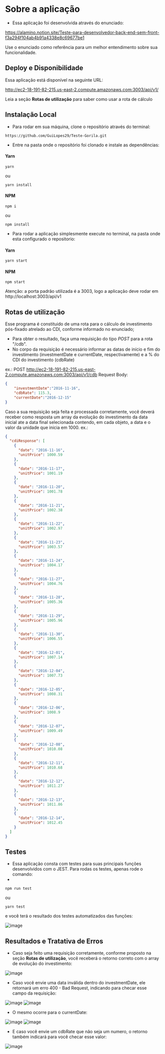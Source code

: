 # Sobre a aplicação

+ Essa aplicação foi desenvolvida através do enunciado:

https://alamino.notion.site/Teste-para-desenvolvedor-back-end-sem-front-f3a294f104ab4b91a4338e8c69677be1

Use o enunciado como referência para um melhor entendimento sobre sua funcionalidade.


## Deploy e Disponibilidade

Essa aplicação está disponível na seguinte URL:

http://ec2-18-191-82-215.us-east-2.compute.amazonaws.com:3003/api/v1/

Leia a seção **Rotas de utilização** para saber como usar a rota de cálculo


## Instalação Local

- Para rodar em sua máquina, clone o repositório através do terminal:

```
https://github.com/GuiLopes29/Teste-Gorila.git
```

- Entre na pasta onde o repositório foi clonado e instale as dependências:

#### Yarn
```
yarn
```
ou
```
yarn install
```

#### NPM
```
npm i
```
ou
```
npm install
```

- Para rodar a aplicação simplesmente execute no terminal, na pasta onde esta configurado o repositorio:

#### Yarn
```
yarn start
```
#### NPM
```
npm start
```

Atenção: a porta padrão utilizada é a 3003, logo a aplicação deve rodar em http://localhost:3003/api/v1

## Rotas de utilização

Esse programa é constituido de uma rota para o cálculo de investimento pós-fixado atrelado ao CDI, conforme informado no enunciado;

- Para obter o resultado, faça uma requisição do tipo *POST* para a rota "/cdb".
- No corpo da requisição é necessário informar as datas de início e fim do investimento (investmentDate e currentDate, respectivamente) e a % do CDI do investimento (cdbRate)

ex.: POST http://ec2-18-191-82-215.us-east-2.compute.amazonaws.com:3003/api/v1/cdb
Request Body:
```JSON
{
    "investmentDate":"2016-11-16",
    "cdbRate": 115.3,
    "currentDate":"2016-12-15"
}
```

Caso a sua requisição seja feita e processada corretamente, você deverá receber como resposta um array da evolução do investimento da data inicial ate a data final selecionada contendo, em cada objeto, a data e o valor da unidade que inicia em 1000.
ex.:
```JSON
{
  "cdiResponse": [
    {
      "date": "2016-11-16",
      "unitPrice": 1000.59
    },
    {
      "date": "2016-11-17",
      "unitPrice": 1001.19
    },
    {
      "date": "2016-11-20",
      "unitPrice": 1001.78
    },
    {
      "date": "2016-11-21",
      "unitPrice": 1002.38
    },
    {
      "date": "2016-11-22",
      "unitPrice": 1002.97
    },
    {
      "date": "2016-11-23",
      "unitPrice": 1003.57
    },
    {
      "date": "2016-11-24",
      "unitPrice": 1004.17
    },
    {
      "date": "2016-11-27",
      "unitPrice": 1004.76
    },
    {
      "date": "2016-11-28",
      "unitPrice": 1005.36
    },
    {
      "date": "2016-11-29",
      "unitPrice": 1005.96
    },
    {
      "date": "2016-11-30",
      "unitPrice": 1006.55
    },
    {
      "date": "2016-12-01",
      "unitPrice": 1007.14
    },
    {
      "date": "2016-12-04",
      "unitPrice": 1007.73
    },
    {
      "date": "2016-12-05",
      "unitPrice": 1008.31
    },
    {
      "date": "2016-12-06",
      "unitPrice": 1008.9
    },
    {
      "date": "2016-12-07",
      "unitPrice": 1009.49
    },
    {
      "date": "2016-12-08",
      "unitPrice": 1010.08
    },
    {
      "date": "2016-12-11",
      "unitPrice": 1010.68
    },
    {
      "date": "2016-12-12",
      "unitPrice": 1011.27
    },
    {
      "date": "2016-12-13",
      "unitPrice": 1011.86
    },
    {
      "date": "2016-12-14",
      "unitPrice": 1012.45
    }
  ]
}
```

## Testes

+ Essa aplicação consta com testes para suas principais funções desenvolvidos com o JEST. Para rodas os testes, apenas rode o comando:
+ 
```
npm run test
```
ou
```
yarn test
```

e você terá o resultado dos testes automatizados das funções:

![image](https://user-images.githubusercontent.com/33187657/136871206-11b7170c-d3e1-4926-95a8-3ae224e2f3dc.png)

## Resultados e Tratativa de Erros

+ Caso seja feito uma requisição corretamente, conforme proposto na seção **Rotas de utilização**, você receberá o retorno correto com o array de evolução do investimento:

![image](https://user-images.githubusercontent.com/33187657/136866261-5e162977-c611-40cd-825e-c38a75ad98ad.png)

+ Caso você envie uma data inválida dentro do investmentDate, ele retornará um erro 400 - Bad Request, indicando para checar esse campo da requisição:

![image](https://user-images.githubusercontent.com/33187657/136866533-02b924da-859d-4b6f-8d82-90dab4e9c942.png)
![image](https://user-images.githubusercontent.com/33187657/136866523-99831a99-0966-4eac-93d2-3b8535b286a1.png)

+ O mesmo ocorre para o currentDate:

![image](https://user-images.githubusercontent.com/33187657/136866724-cc0fc928-190f-4d76-a14a-adb242a46891.png)
![image](https://user-images.githubusercontent.com/33187657/136866777-8e8b6315-843f-4a98-a02c-2e5d87edf7b5.png)

+ E caso você envie um cdbRate que não seja um numero, o retorno também indicará para você checar esse valor:

![image](https://user-images.githubusercontent.com/33187657/136866850-4538cb10-a98c-47ae-ba5f-127cd4538931.png)
